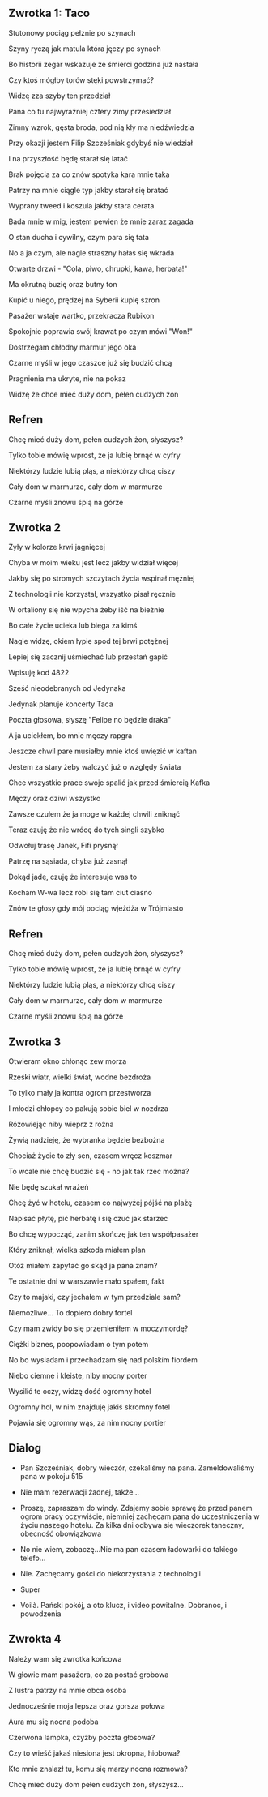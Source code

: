 ## Zwrotka 1: Taco
Stutonowy pociąg pełznie po szynach

Szyny ryczą jak matula która jęczy po synach

Bo historii zegar wskazuje że śmierci godzina już nastała

Czy ktoś mógłby torów stęki powstrzymać?

Widzę zza szyby ten przedział

Pana co tu najwyraźniej cztery zimy przesiedział

Zimny wzrok, gęsta broda, pod nią kły ma niedźwiedzia

Przy okazji jestem Filip Szcześniak gdybyś nie wiedział

I na przyszłość będę starał się latać

Brak pojęcia za co znów spotyka kara mnie taka

Patrzy na mnie ciągle typ jakby starał się bratać

Wyprany tweed i koszula jakby stara cerata

Bada mnie w mig, jestem pewien że mnie zaraz zagada

O stan ducha i cywilny, czym para się tata

No a ja czym, ale nagle straszny hałas się wkrada

Otwarte drzwi - "Cola, piwo, chrupki, kawa, herbata!"

Ma okrutną buzię oraz butny ton

Kupić u niego, prędzej na Syberii kupię szron

Pasażer wstaje wartko, przekracza Rubikon

Spokojnie poprawia swój krawat po czym mówi "Won!"

Dostrzegam chłodny marmur jego oka

Czarne myśli w jego czaszce już się budzić chcą

Pragnienia ma ukryte, nie na pokaz

Widzę że chce mieć duży dom, pełen cudzych żon

## Refren
Chcę mieć duży dom, pełen cudzych żon, słyszysz?

Tylko tobie mówię wprost, że ja lubię brnąć w cyfry

Niektórzy ludzie lubią pląs, a niektórzy chcą ciszy

Cały dom w marmurze, cały dom w marmurze

Czarne myśli znowu śpią na górze

## Zwrotka 2
Żyły w kolorze krwi jagnięcej

Chyba w moim wieku jest lecz jakby widział więcej

Jakby się po stromych szczytach życia wspinał mężniej

Z technologii nie korzystał, wszystko pisał ręcznie

W ortaliony się nie wpycha żeby iść na bieżnie

Bo całe życie ucieka lub biega za kimś

Nagle widzę, okiem łypie spod tej brwi potężnej

Lepiej się zacznij uśmiechać lub przestań gapić

Wpisuję kod 4822

Sześć nieodebranych od Jedynaka

Jedynak planuje koncerty Taca

Poczta głosowa, słyszę "Felipe no będzie draka"

A ja uciekłem, bo mnie męczy rapgra

Jeszcze chwil pare musiałby mnie ktoś uwięzić w kaftan

Jestem za stary żeby walczyć już o względy świata

Chce wszystkie prace swoje spalić jak przed śmiercią Kafka

Męczy oraz dziwi wszystko

Zawsze czułem że ja moge w każdej chwili zniknąć

Teraz czuję że nie wrócę do tych singli szybko

Odwołuj trasę Janek, Fifi prysnął

Patrzę na sąsiada, chyba już zasnął

Dokąd jadę, czuję że interesuje was to

Kocham W-wa lecz robi się tam ciut ciasno

Znów te głosy gdy mój pociąg wjeżdża w Trójmiasto

## Refren
Chcę mieć duży dom, pełen cudzych żon, słyszysz?

Tylko tobie mówię wprost, że ja lubię brnąć w cyfry

Niektórzy ludzie lubią pląs, a niektórzy chcą ciszy

Cały dom w marmurze, cały dom w marmurze

Czarne myśli znowu śpią na górze

## Zwrotka 3
Otwieram okno chłonąc zew morza

Rześki wiatr, wielki świat, wodne bezdroża

To tylko mały ja kontra ogrom przestworza

I młodzi chłopcy co pakują sobie biel w nozdrza

Różowiejąc niby wieprz z rożna

Żywią nadzieję, że wybranka będzie bezbożna

Chociaż życie to zły sen, czasem wręcz koszmar

To wcale nie chcę budzić się - no jak tak rzec można?

Nie będę szukał wrażeń

Chcę żyć w hotelu, czasem co najwyżej pójść na plażę

Napisać płytę, pić herbatę i się czuć jak starzec

Bo chcę wypocząć, zanim skończę jak ten współpasażer

Który zniknął, wielka szkoda miałem plan

Otóż miałem zapytać go skąd ja pana znam?

Te ostatnie dni w warszawie mało spałem, fakt

Czy to majaki, czy jechałem w tym przedziale sam?

Niemożliwe... To dopiero dobry fortel

Czy mam zwidy bo się przemieniłem w moczymordę?

Ciężki biznes, poopowiadam o tym potem

No bo wysiadam i przechadzam się nad polskim fiordem

Niebo ciemne i kleiste, niby mocny porter

Wysilić te oczy, widzę dość ogromny hotel

Ogromny hol, w nim znajduję jakiś skromny fotel

Pojawia się ogromny wąs, za nim nocny portier

## Dialog
- Pan Szcześniak, dobry wieczór, czekaliśmy na pana. Zameldowaliśmy pana w pokoju 515

- Nie mam rezerwacji żadnej, także...

- Proszę, zapraszam do windy. Zdajemy sobie sprawę że przed panem ogrom pracy oczywiście, niemniej zachęcam pana do uczestniczenia w życiu naszego hotelu. Za kilka dni odbywa się wieczorek taneczny, obecność obowiązkowa

- No nie wiem, zobaczę...Nie ma pan czasem ładowarki do takiego telefo...

- Nie. Zachęcamy gości do niekorzystania z technologii

- Super

- Voilà. Pański pokój, a oto klucz, i video powitalne. Dobranoc, i powodzenia

## Zwrokta 4
Należy wam się zwrotka końcowa

W głowie mam pasażera, co za postać grobowa

Z lustra patrzy na mnie obca osoba

Jednocześnie moja lepsza oraz gorsza połowa

Aura mu się nocna podoba

Czerwona lampka, czyżby poczta głosowa?

Czy to wieść jakaś niesiona jest okropna, hiobowa?

Kto mnie znalazł tu, komu się marzy nocna rozmowa?


Chcę mieć duży dom pełen cudzych żon, słyszysz...
